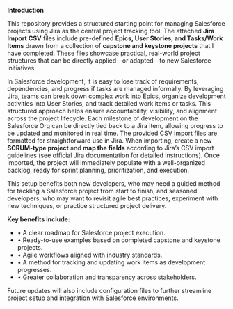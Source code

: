 
**Introduction**

This repository provides a structured starting point for managing Salesforce projects using Jira as the central project tracking tool. The attached **Jira Import CSV** files include pre-defined **Epics, User Stories, and Tasks/Work Items** drawn from a collection of **capstone and keystone projects** that I have completed. These files showcase practical, real-world project structures that can be directly applied—or adapted—to new Salesforce initiatives.

In Salesforce development, it is easy to lose track of requirements, dependencies, and progress if tasks are managed informally. By leveraging Jira, teams can break down complex work into Epics, organize development activities into User Stories, and track detailed work items or tasks. This structured approach helps ensure accountability, visibility, and alignment across the project lifecycle. Each milestone of development on the Salesforce Org can be directly tied back to a Jira item, allowing progress to be updated and monitored in real time.
The provided CSV import files are formatted for straightforward use in Jira. When importing, create a new **SCRUM-type project** and **map the fields** according to Jira’s CSV import guidelines (see official Jira documentation for detailed instructions). Once imported, the project will immediately populate with a well-organized backlog, ready for sprint planning, prioritization, and execution.

This setup benefits both new developers, who may need a guided method for tackling a Salesforce project from start to finish, and seasoned developers, who may want to revisit agile best practices, experiment with new techniques, or practice structured project delivery.

**Key benefits include:**

  - •	A clear roadmap for Salesforce project execution.
  - •	Ready-to-use examples based on completed capstone and keystone projects.
  - •	Agile workflows aligned with industry standards.
  - •	A method for tracking and updating work items as development progresses.
  - •	Greater collaboration and transparency across stakeholders.

Future updates will also include configuration files to further streamline project setup and integration with Salesforce environments.

